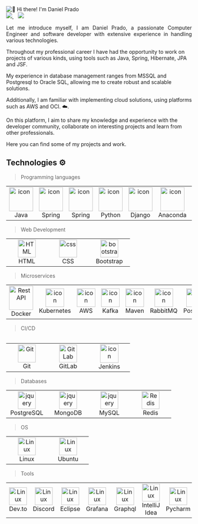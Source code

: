 <img src="https://s12.gifyu.com/images/StwWF.png" alt="👋 Hi there! I'm Daniel Prado" title="👋 Hi there! I'm Daniel Prado"/>
<div align="justify">

<a href="https://www.linkedin.com/in/danielpamoretty/">
<img src="https://img.shields.io/badge/Linkedin-%231DA1F2.svg?style=for-the-badge&logo=Linkedin&logoColor=white">
</a>
&nbsp;&nbsp;
<a href="https://t.me/Daniel_Amoretty07/">
<img src="https://img.shields.io/badge/telegram-2CA5E0?style=for-the-badge&logo=telegram&logoColor=white">
</a>

</div>
<p></p>
<p align="justify">Let me introduce myself, I am Daniel Prado, a passionate Computer Engineer and software developer with extensive experience in handling various technologies. ‍

Throughout my professional career I have had the opportunity to work on projects of various kinds, using tools such as Java, Spring, Hibernate, JPA and JSF. ️

My experience in database management ranges from MSSQL and Postgresql to Oracle SQL, allowing me to create robust and scalable solutions. ️

Additionally, I am familiar with implementing cloud solutions, using platforms such as AWS and OCI. ☁️.

On this platform, I aim to share my knowledge and experience with the developer community, collaborate on interesting projects and learn from other professionals.

Here you can find some of my projects and work.

</p>

## Technologies ⚙️
> Programming languages
<table>
  <tr>
    <td align="center" width="96">
        <img src="https://skillicons.dev/icons?i=java" alt="icon" width="65" height="65" />
      <br>Java
    </td>
    <td align="center" width="96">
        <img src="https://skillicons.dev/icons?i=spring" alt="icon" width="65" height="65" />
      <br>Spring
    </td>
    <td align="center" width="96">
        <img src="https://skillicons.dev/icons?i=hibernate" alt="icon" width="65" height="65" />
      <br>Spring
    </td>
    <td align="center" width="96">
      <a href="#macropower-tech">
        <img src="https://skillicons.dev/icons?i=python" alt="icon" width="65" height="65" />
      </a>
      <br>Python
    </td>
    <td align="center" width="96">
        <img src="https://skillicons.dev/icons?i=django" alt="icon" width="65" height="65" />
      <br>Django
    </td>
    <td align="center" width="96">
        <img src="https://skillicons.dev/icons?i=anaconda" alt="icon" width="65" height="65" />
      <br>Anaconda
    </td>
    <td align="center" width="96">
        <img src="https://skillicons.dev/icons?i=cs" width="65" height="65" alt="Rest API" />
      <br>Rest API
    </td>
    <td align="center" width="96">
        <img src="https://skillicons.dev/icons?i=dotnet" width="65" height="65" alt="Rest API" />
      <br>ASP
    </td>
    </tr>
    </table>

> Web Development
   <table>
    <tr>
        <td align="center"  width="96">
            <img src="https://skillicons.dev/icons?i=html" width="48" height="48" alt="HTML" />
        <br>HTML
        </td>
        <td align="center" width="96">
            <img src="https://skillicons.dev/icons?i=css" width="48" height="48" alt="css" />
        <br>CSS
        </td>
        <td align="center"  width="96">
            <img src="https://skillicons.dev/icons?i=bootstrap" width="48" height="48" alt="bootstrap" />
        <br>Bootstrap
        </td>
    </tr>
    </table>

  > Microservices  
   <table>
    <tr>    
    <td align="center" width="96">
        <img src="https://skillicons.dev/icons?i=docker" width="65" height="65" alt="Rest API" />
      <br>Docker
    </td>
    <td align="center" width="96">
        <img src="https://skillicons.dev/icons?i=kubernetes" alt="icon" width="50" height="50" />
      <br>Kubernetes
    </td>
   <td align="center" width="96">
        <img src="https://skillicons.dev/icons?i=aws" alt="icon" width="50" height="50" />
      <br>AWS
    </td>
   <td align="center" width="96">
        <img src="https://skillicons.dev/icons?i=kafka" alt="icon" width="50" height="50" />
      <br>Kafka
    </td>
       <td align="center" width="96">
        <img src="https://skillicons.dev/icons?i=maven" alt="icon" width="50" height="50" />
      <br>Maven
    </td>
    <td align="center" width="96">
        <img src="https://skillicons.dev/icons?i=rabbitmq" alt="icon" width="50" height="50" />
      <br>RabbitMQ
    </td>    
    <td align="center" width="96">
        <img src="https://skillicons.dev/icons?i=postman" alt="icon" width="50" height="50" />
      <br>Postman
    </td>  
  </tr>
    <table>

> CI/CD    
  <table>
  <tr>
    <td align="center" width="96">
        <img src="https://skillicons.dev/icons?i=git" width="48" height="48" alt="Git" />
      <br>Git
    </td>
    <td align="center"  width="96">
        <img src="https://skillicons.dev/icons?i=gitlab" width="48" height="48" alt="GitLab" />
      <br>GitLab
    </td> 
    <td align="center" width="96">
        <img src="https://skillicons.dev/icons?i=jenkins" alt="icon" width="50" height="50" />
      <br>Jenkins
    </td>  
  </tr>
</table>


> Databases
<table>
  <tr>
    <td align="center" width="96">
        <img src="https://skillicons.dev/icons?i=postgres" width="48" height="48" alt="jquery" />
      <br>PostgreSQL
    </td>
      <td align="center" width="96">
        <img src="https://skillicons.dev/icons?i=mongodb" width="48" height="48" alt="jquery" />
      <br>MongoDB
    </td>
    <td align="center" width="96">
        <img src="https://skillicons.dev/icons?i=mysql" width="48" height="48" alt="jquery" />
      <br>MySQL
    </td> 
    <td align="center" width="96">
        <img src="https://skillicons.dev/icons?i=redis" width="48" height="48" alt="Redis" />
      <br>Redis
    </td>
  </tr>
  </table>

  > OS
  <table>
   <tr>
    <td align="center" width="96">
        <img src="https://skillicons.dev/icons?i=linux" width="48" height="48" alt="Linux" />
      <br>Linux
    </td>
    <td align="center" width="96">
        <img src="https://skillicons.dev/icons?i=ubuntu" width="48" height="48" alt="Linux" />
      <br>Ubuntu
    </td>
  </tr>
  </table>

> Tools
  <table>
    <tr>
    <td align="center" width="96">
        <img src="https://skillicons.dev/icons?i=devto" width="48" height="48" alt="Linux" />
    <br>Dev.to
    </td>
   <td align="center" width="96">
        <img src="https://skillicons.dev/icons?i=discord" width="48" height="48" alt="Linux" />
    <br>Discord
    </td>
   <td align="center" width="96">
        <img src="https://skillicons.dev/icons?i=eclipse" width="48" height="48" alt="Linux" />
    <br>Eclipse
    </td>    
   <td align="center" width="96">
        <img src="https://skillicons.dev/icons?i=grafana" width="48" height="48" alt="Linux" />
    <br>Grafana
    </td> 
   <td align="center" width="96">
        <img src="https://skillicons.dev/icons?i=graphql" width="48" height="48" alt="Linux" />
    <br>Graphql
    </td> 
   <td align="center" width="96">
        <img src="https://skillicons.dev/icons?i=idea" width="48" height="48" alt="Linux" />
    <br>IntelliJ Idea
    </td> 
    <td align="center" width="96">
        <img src="https://skillicons.dev/icons?i=pycharm" width="48" height="48" alt="Linux" />
    <br>Pycharm
    </td> 
   <td align="center" width="96">
        <img src="https://skillicons.dev/icons?i=powershell" width="48" height="48" alt="Linux" />
    <br>Powershell
    </td> 
   <td align="center" width="96">
        <img src="https://skillicons.dev/icons?i=prometheus" width="48" height="48" alt="Linux" />
    <br>Prometheus
    </td>  
    </tr>
 
</table>

 
